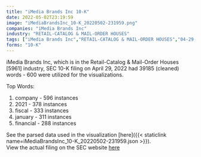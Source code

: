 ```yaml
---
title: "iMedia Brands Inc 10-K"
date: 2022-05-02T23:19:59
image: "iMediaBrandsInc_10-K_20220502-231959.png"
companies: "iMedia Brands Inc"
industry: "RETAIL-CATALOG & MAIL-ORDER HOUSES"
tags: ["iMedia Brands Inc","RETAIL-CATALOG & MAIL-ORDER HOUSES","04-29-2022","10-K"]
forms: "10-K"
---
```

iMedia Brands Inc, which is in the Retail-Catalog & Mail-Order Houses [5961] industry, SEC 10-K filing on April 29, 2022 had 39185 (cleaned) words - 600 were utilized for the visualizations.

Top Words:
1. company - 596 instances
2. 2021 - 378 instances
3. fiscal - 333 instances
4. january - 311 instances
5. financial - 288 instances


See the parsed data used in the visualization [here]({{< staticlink name=iMediaBrandsInc_10-K_20220502-231959.json >}}).  
View the actual filing on the SEC website [here](https://www.sec.gov/Archives/edgar/data/870826/0001558370-22-006372.txt)